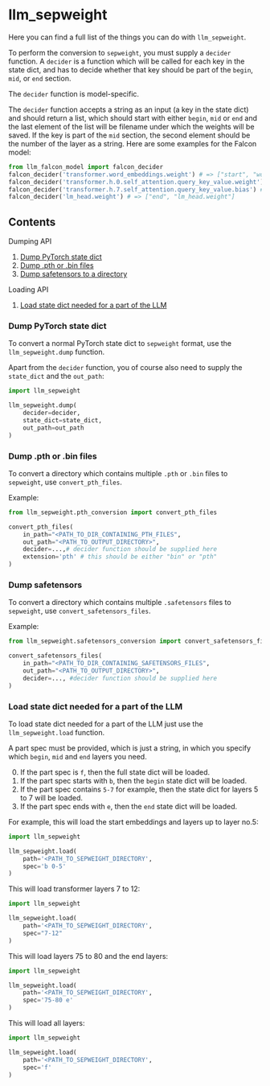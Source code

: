 # llm_sepweight

Here you can find a full list of the things you can do with `llm_sepweight`.

To perform the conversion to `sepweight`, you must supply a `decider` function.
A `decider` is a function which will be called for each key in the state dict, and has to decide whether that key
should be part of the `begin`, `mid`, or `end` section.

The `decider` function is model-specific.

The `decider` function accepts a string as an input (a key in the state dict) and should return a list,
which should start with either `begin`, `mid` or `end` and the last element of the list will be filename under which
the weights will be saved.
If the key is part of the `mid` section, the second element should be the number of the layer as a string.
Here are some examples for the Falcon model:
```python
from llm_falcon_model import falcon_decider
falcon_decider('transformer.word_embeddings.weight') # => ["start", "word_embeddings.weight"]
falcon_decider('transformer.h.0.self_attention.query_key_value.weight') # => ["mid", "0", "self_attention.query_key_value.weight"]
falcon_decider('transformer.h.7.self_attention.query_key_value.bias') # => ["mid", "7", "self_attention.query_key_value.bias"]
falcon_decider('lm_head.weight') # => ["end", "lm_head.weight"]
```

## Contents

Dumping API

1. [Dump PyTorch state dict](#dump-pytorch-state-dict)
2. [Dump .pth or .bin files](#dump-pth-or-bin-files)
3. [Dump safetensors to a directory](#dump-safetensors)

Loading API

1. [Load state dict needed for a part of the LLM](#load-state-dict-needed-for-a-part-of-the-llm)

###  Dump PyTorch state dict

To convert a normal PyTorch state dict to `sepweight` format, use the `llm_sepweight.dump` function.

Apart from the `decider` function, you of course also need to supply the `state_dict` and the `out_path`:

```python
import llm_sepweight

llm_sepweight.dump(
    decider=decider,
    state_dict=state_dict,
    out_path=out_path
)
```


### Dump .pth or .bin files

To convert a directory which contains multiple `.pth` or `.bin` files to `sepweight`, use `convert_pth_files`.

Example:

```python
from llm_sepweight.pth_conversion import convert_pth_files

convert_pth_files(
    in_path="<PATH_TO_DIR_CONTAINING_PTH_FILES",
    out_path="<PATH_TO_OUTPUT_DIRECTORY>",
    decider=...,# decider function should be supplied here
    extension='pth' # this should be either "bin" or "pth"
)
```

### Dump safetensors

To convert a directory which contains multiple `.safetensors` files to `sepweight`, use `convert_safetensors_files`.

Example:

```python
from llm_sepweight.safetensors_conversion import convert_safetensors_files

convert_safetensors_files(
    in_path="<PATH_TO_DIR_CONTAINING_SAFETENSORS_FILES",
    out_path="<PATH_TO_OUTPUT_DIRECTORY>",
    decider=..., #decider function should be supplied here
)
```

### Load state dict needed for a part of the LLM

To load state dict needed for a part of the LLM just use the `llm_sepweight.load` function.

A part spec must be provided, which is just a string, in which you specify which `begin`, `mid` and `end` layers you 
need.

0. If the part spec is `f`, then the full state dict will be loaded.
1. If the part spec starts with `b`, then the `begin` state dict will be loaded.
2. If the part spec contains `5-7` for example, then the state dict for layers 5 to 7 will be loaded.
3. If the part spec ends with `e`, then the `end` state dict will be loaded.

For example, this will load the start embeddings and layers up to layer no.5:

```python
import llm_sepweight

llm_sepweight.load(
    path='<PATH_TO_SEPWEIGHT_DIRECTORY',
    spec='b 0-5'
)
```

This will load transformer layers 7 to 12:

```python
import llm_sepweight

llm_sepweight.load(
    path='<PATH_TO_SEPWEIGHT_DIRECTORY',
    spec="7-12"
)
```

This will load layers 75 to 80 and the end layers:

```python
import llm_sepweight

llm_sepweight.load(
    path='<PATH_TO_SEPWEIGHT_DIRECTORY',
    spec='75-80 e'
)
```

This will load all layers:

```python
import llm_sepweight

llm_sepweight.load(
    path='<PATH_TO_SEPWEIGHT_DIRECTORY',
    spec='f'
)
```
